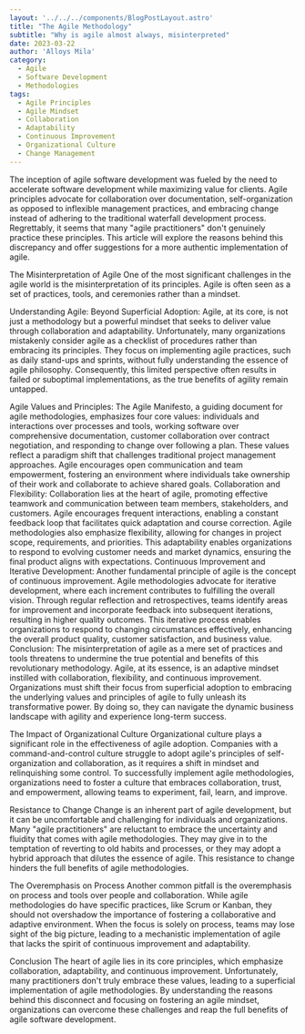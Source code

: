 ```yaml
---
layout: '../../../components/BlogPostLayout.astro'
title: "The Agile Methodology"
subtitle: "Why is agile almost always, misinterpreted"
date: 2023-03-22
author: 'Alloys Mila'
category:
  - Agile
  - Software Development
  - Methodologies
tags:
  - Agile Principles
  - Agile Mindset
  - Collaboration
  - Adaptability
  - Continuous Improvement
  - Organizational Culture
  - Change Management
---
```


The inception of agile software development was fueled by the need to accelerate software development while maximizing value for clients. Agile principles advocate for collaboration over documentation, self-organization as opposed to inflexible management practices, and embracing change instead of adhering to the traditional waterfall development process. Regrettably, it seems that many "agile practitioners" don't genuinely practice these principles. This article will explore the reasons behind this discrepancy and offer suggestions for a more authentic implementation of agile.

The Misinterpretation of Agile
One of the most significant challenges in the agile world is the misinterpretation of its principles. Agile is often seen as a set of practices, tools, and ceremonies rather than a mindset.


Understanding Agile: Beyond Superficial Adoption: Agile, at its core, is not just a methodology but a powerful mindset that seeks to deliver value through collaboration and adaptability. Unfortunately, many organizations mistakenly consider agile as a checklist of procedures rather than embracing its principles. They focus on implementing agile practices, such as daily stand-ups and sprints, without fully understanding the essence of agile philosophy. Consequently, this limited perspective often results in failed or suboptimal implementations, as the true benefits of agility remain untapped.

Agile Values and Principles: The Agile Manifesto, a guiding document for agile methodologies, emphasizes four core values: individuals and interactions over processes and tools, working software over comprehensive documentation, customer collaboration over contract negotiation, and responding to change over following a plan. These values reflect a paradigm shift that challenges traditional project management approaches. Agile encourages open communication and team empowerment, fostering an environment where individuals take ownership of their work and collaborate to achieve shared goals.
Collaboration and Flexibility: Collaboration lies at the heart of agile, promoting effective teamwork and communication between team members, stakeholders, and customers. Agile encourages frequent interactions, enabling a constant feedback loop that facilitates quick adaptation and course correction. Agile methodologies also emphasize flexibility, allowing for changes in project scope, requirements, and priorities. This adaptability enables organizations to respond to evolving customer needs and market dynamics, ensuring the final product aligns with expectations.
Continuous Improvement and Iterative Development: Another fundamental principle of agile is the concept of continuous improvement. Agile methodologies advocate for iterative development, where each increment contributes to fulfilling the overall vision. Through regular reflection and retrospectives, teams identify areas for improvement and incorporate feedback into subsequent iterations, resulting in higher quality outcomes. This iterative process enables organizations to respond to changing circumstances effectively, enhancing the overall product quality, customer satisfaction, and business value.
Conclusion: The misinterpretation of agile as a mere set of practices and tools threatens to undermine the true potential and benefits of this revolutionary methodology. Agile, at its essence, is an adaptive mindset instilled with collaboration, flexibility, and continuous improvement. Organizations must shift their focus from superficial adoption to embracing the underlying values and principles of agile to fully unleash its transformative power. By doing so, they can navigate the dynamic business landscape with agility and experience long-term success.

The Impact of Organizational Culture
Organizational culture plays a significant role in the effectiveness of agile adoption. Companies with a command-and-control culture struggle to adopt agile's principles of self-organization and collaboration, as it requires a shift in mindset and relinquishing some control. To successfully implement agile methodologies, organizations need to foster a culture that embraces collaboration, trust, and empowerment, allowing teams to experiment, fail, learn, and improve.

Resistance to Change
Change is an inherent part of agile development, but it can be uncomfortable and challenging for individuals and organizations. Many "agile practitioners" are reluctant to embrace the uncertainty and fluidity that comes with agile methodologies. They may give in to the temptation of reverting to old habits and processes, or they may adopt a hybrid approach that dilutes the essence of agile. This resistance to change hinders the full benefits of agile methodologies.

The Overemphasis on Process
Another common pitfall is the overemphasis on process and tools over people and collaboration. While agile methodologies do have specific practices, like Scrum or Kanban, they should not overshadow the importance of fostering a collaborative and adaptive environment. When the focus is solely on process, teams may lose sight of the big picture, leading to a mechanistic implementation of agile that lacks the spirit of continuous improvement and adaptability.

Conclusion
The heart of agile lies in its core principles, which emphasize collaboration, adaptability, and continuous improvement. Unfortunately, many practitioners don't truly embrace these values, leading to a superficial implementation of agile methodologies. By understanding the reasons behind this disconnect and focusing on fostering an agile mindset, organizations can overcome these challenges and reap the full benefits of agile software development.
